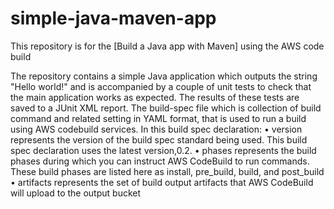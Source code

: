 # simple-java-maven-app

This repository is for the
[Build a Java app with Maven] using the AWS code build

The repository contains a simple Java application which outputs the string
"Hello world!" and is accompanied by a couple of unit tests to check that the
main application works as expected. The results of these tests are saved to a
JUnit XML report.
The build-spec file which is collection of build command and related setting in YAML format, that is used to run a build using AWS codebuild services.
In this build spec declaration:
•	version represents the version of the build spec standard being used. This build spec declaration uses the latest version,0.2.
•	phases represents the build phases during which you can instruct AWS CodeBuild to run commands. These build phases are listed here as install, pre_build, build, and post_build
•	artifacts represents the set of build output artifacts that AWS CodeBuild will upload to the output bucket
